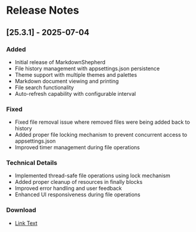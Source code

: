# Release Notes

## [25.3.1] - 2025-07-04

### Added
- Initial release of MarkdownShepherd
- File history management with appsettings.json persistence
- Theme support with multiple themes and palettes
- Markdown document viewing and printing
- File search functionality
- Auto-refresh capability with configurable interval

### Fixed
- Fixed file removal issue where removed files were being added back to history
- Added proper file locking mechanism to prevent concurrent access to appsettings.json
- Improved timer management during file operations

### Technical Details
- Implemented thread-safe file operations using lock mechanism
- Added proper cleanup of resources in finally blocks
- Improved error handling and user feedback
- Enhanced UI responsiveness during file operations 

### Download
- [Link Text](https://github.com/netizenk/MarkdownShepherd/tree/main/Releases/MarkdownShepherdSetup-25.3.1)
